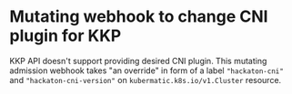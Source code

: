 Mutating webhook to change CNI plugin for KKP
===

KKP API doesn't support providing desired CNI plugin. This mutating admission webhook takes "an override" in form of a label `"hackaton-cni"` and `"hackaton-cni-version"` on `kubermatic.k8s.io/v1.Cluster` resource.
